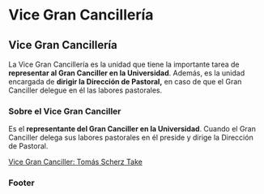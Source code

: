 # Vice Gran Cancillería

## Vice Gran Cancillería

La Vice Gran Cancillería es la unidad que tiene la importante tarea de **representar al Gran Canciller en la Universidad**. Además, es la unidad encargada de **dirigir la Dirección de Pastoral,** en caso de que el Gran Canciller delegue en él las labores pastorales.

### Sobre el Vice Gran Canciller

Es el **representante del Gran Canciller en la Universidad**. Cuando el Gran Canciller delega sus labores pastorales en él preside y dirige la Dirección de Pastoral. 

[Vice Gran Canciller: Tomás Scherz Take](vice-gran-canciller.md)



#### 

### Footer

